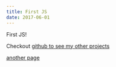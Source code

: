 ```yaml
---
title: First JS
date: 2017-06-01
---
```


First JS!

Checkout [github to see my other projects](github.com/tscanlin)

[another page](/custom-post)
